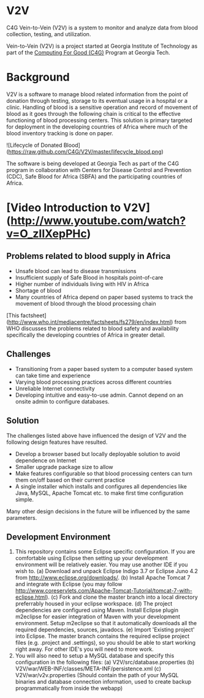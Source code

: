 V2V
===

C4G Vein-to-Vein (V2V) is a system to monitor and analyze data from blood collection, testing, and utilization.

Vein-to-Vein (V2V) is a project started at Georgia Institute of Technology as part of the [Computing For Good (C4G)](http://www.cc.gatech.edu/about/advancing/c4g/) Program at Georgia Tech.

# Background
V2V is a software to manage blood related information from the point of donation through testing, storage to its eventual usage in a hospital or a clinic. Handling of blood is a sensitive operation and record of movement of blood as it goes through the following chain is critical to the effective functioning of blood processing centers. This solution is primary targeted for deployment in the developing countries of Africa where much of the blood inventory tracking is done on paper.

![Lifecycle of Donated Blood] (https://raw.github.com/C4G/V2V/master/lifecycle_blood.png)

The software is being developed at Georgia Tech as part of the C4G program in collaboration with Centers for Disease Control and Prevention (CDC), Safe Blood for Africa (SBFA) and the participating countries of Africa.

# [Video Introduction to V2V] (http://www.youtube.com/watch?v=O_zIIXepPHc)

## Problems related to blood supply in Africa
* Unsafe blood can lead to disease transmissions
* Insufficient supply of Safe Blood in hospitals point-of-care
* Higher number of individuals living with HIV in Africa
* Shortage of blood
* Many countries of Africa depend on paper based systems to track the movement of blood through the blood processing chain

[This factsheet] (http://www.who.int/mediacentre/factsheets/fs279/en/index.html) from WHO discusses the problems related to blood safety and availability specifically the developing countries of Africa in greater detail.

## Challenges
 * Transitioning from a paper based system to a computer based system can take time and experience
 * Varying blood processing practices across different countries
 * Unreliable Internet connectivity
 * Developing intuitive and easy-to-use admin. Cannot depend on an onsite admin to configure databases.

## Solution
The challenges listed above have influenced the design of V2V and the following design features have resulted.
 * Develop a browser based but locally deployable solution to avoid dependence on Internet
 * Smaller upgrade package size to allow 
 * Make features configurable so that blood processing centers can turn them on/off based on their current practice
 * A single installer which installs and configures all dependencies like Java, MySQL, Apache Tomcat etc. to make first time configuration simple.

Many other design decisions in the future will be influenced by the same parameters.


Development Environment
-----------------------
1. This repository contains some Eclipse specific configuration. If you are comfortable using Eclipse then setting up your development environment will be relatively easier.
   You may use another IDE if you wish to.
   (a) Download and unpack Eclipse Indigo 3.7 or Eclipse Juno 4.2 from http://www.eclipse.org/downloads/.
   (b) Install Apache Tomcat 7 and integrate with Eclipse (you may follow http://www.coreservlets.com/Apache-Tomcat-Tutorial/tomcat-7-with-eclipse.html).
   (c) Fork and clone the master branch into a local directory preferrably housed in your eclipse workspace.
   (d) The project dependencies are configured using Maven. Install Eclipse plugin m2eclipse for easier integration of Maven with your development environment. Setup m2eclipse so that it automatically downloads all the required dependencies, sources, javadocs.
   (e) Import 'Existing project' into Eclipse. The master branch contains the required eclipse project files (e.g. .project and .settings), so you should be able to start working right away. For other IDE's you will need to more work.
2. You will also need to setup a MySQL database and specify this configuration in the following files:
   (a) V2V/src/database.properties
   (b) V2V/war/WEB-INF/classes/META-INF/persistence.xml
   (c) V2V/war/v2v.properties (Should contain the path of your MySQL binaries and database connection information, used to create backup programmatically from inside the webapp)
